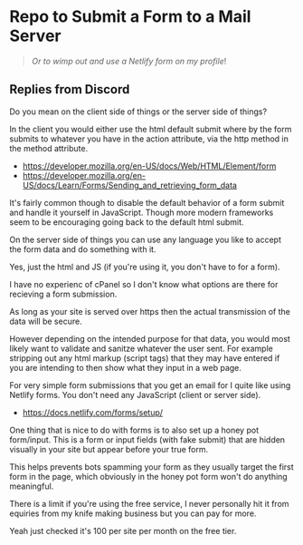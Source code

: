 # Repo to Submit a Form to a Mail Server

> _Or to wimp out and use a Netlify form on my profile_!

## Replies from Discord

Do you mean on the client side of things or the server side of things?

In the client you would either use the html default submit where by the form submits to whatever you have in the action attribute, via the http method in the method attribute.

- https://developer.mozilla.org/en-US/docs/Web/HTML/Element/form
- https://developer.mozilla.org/en-US/docs/Learn/Forms/Sending_and_retrieving_form_data

It's fairly common though to disable the default behavior of a form submit and handle it yourself in JavaScript. Though more modern frameworks seem to be encouraging going back to the default html submit.

On the server side of things you can use any language you like to accept the form data and do something with it.

Yes, just the html and JS (if you're using it, you don't have to for a form).

I have no experienc of cPanel so I don't know what options are there for recieving a form submission.

As long as your site is served over https then the actual transmission of the data will be secure.

However depending on the intended purpose for that data, you would most likely want to validate and sanitze whatever the user sent. For example stripping out any html markup (script tags) that they may have entered if you are intending to then show what they input in a web page.

For very simple form submissions that you get an email for I quite like using Netlify forms. You don't need any JavaScript (client or server side).

- https://docs.netlify.com/forms/setup/

One thing that is nice to do with forms is to also set up a honey pot form/input. This is a form or input fields (with fake submit) that are hidden visually in your site but appear before your true form.

This helps prevents bots spamming your form as they usually target the first form in the page, which obviously in the honey pot form won't do anything meaningful.

There is a limit if you're using the free service, I never personally hit it from equiries from my knife making business but you can pay for more.

Yeah just checked it's 100 per site per month on the free tier.
